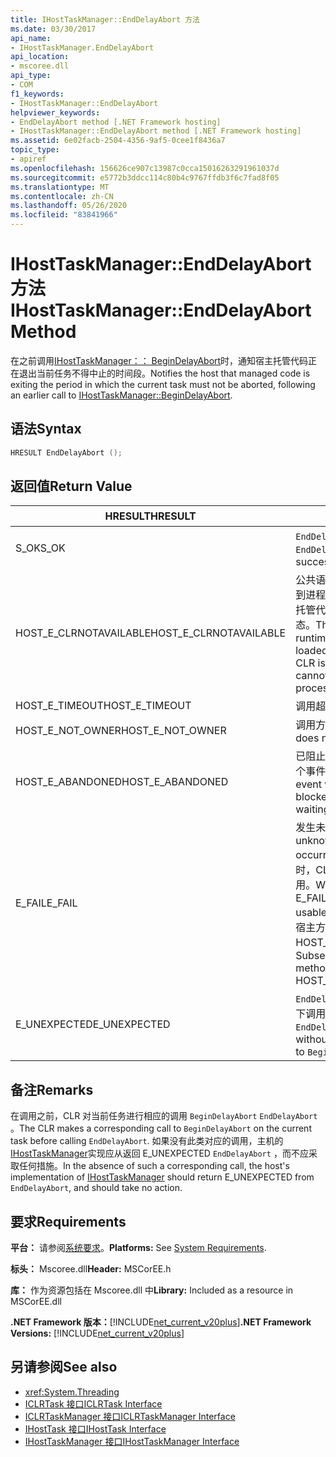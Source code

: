 ```yaml
---
title: IHostTaskManager::EndDelayAbort 方法
ms.date: 03/30/2017
api_name:
- IHostTaskManager.EndDelayAbort
api_location:
- mscoree.dll
api_type:
- COM
f1_keywords:
- IHostTaskManager::EndDelayAbort
helpviewer_keywords:
- EndDelayAbort method [.NET Framework hosting]
- IHostTaskManager::EndDelayAbort method [.NET Framework hosting]
ms.assetid: 6e02facb-2504-4356-9af5-0cee1f8436a7
topic_type:
- apiref
ms.openlocfilehash: 156626ce907c13987c0cca15016263291961037d
ms.sourcegitcommit: e5772b3ddcc114c80b4c9767ffdb3f6c7fad8f05
ms.translationtype: MT
ms.contentlocale: zh-CN
ms.lasthandoff: 05/26/2020
ms.locfileid: "83841966"
---
```

# <a name="ihosttaskmanagerenddelayabort-method"></a><span data-ttu-id="d46e3-102">IHostTaskManager::EndDelayAbort 方法</span><span class="sxs-lookup"><span data-stu-id="d46e3-102">IHostTaskManager::EndDelayAbort Method</span></span>
<span data-ttu-id="d46e3-103">在之前调用[IHostTaskManager：： BeginDelayAbort](ihosttaskmanager-begindelayabort-method.md)时，通知宿主托管代码正在退出当前任务不得中止的时间段。</span><span class="sxs-lookup"><span data-stu-id="d46e3-103">Notifies the host that managed code is exiting the period in which the current task must not be aborted, following an earlier call to [IHostTaskManager::BeginDelayAbort](ihosttaskmanager-begindelayabort-method.md).</span></span>  
  
## <a name="syntax"></a><span data-ttu-id="d46e3-104">语法</span><span class="sxs-lookup"><span data-stu-id="d46e3-104">Syntax</span></span>  
  
```cpp  
HRESULT EndDelayAbort ();  
```  
  
## <a name="return-value"></a><span data-ttu-id="d46e3-105">返回值</span><span class="sxs-lookup"><span data-stu-id="d46e3-105">Return Value</span></span>  
  
|<span data-ttu-id="d46e3-106">HRESULT</span><span class="sxs-lookup"><span data-stu-id="d46e3-106">HRESULT</span></span>|<span data-ttu-id="d46e3-107">说明</span><span class="sxs-lookup"><span data-stu-id="d46e3-107">Description</span></span>|  
|-------------|-----------------|  
|<span data-ttu-id="d46e3-108">S_OK</span><span class="sxs-lookup"><span data-stu-id="d46e3-108">S_OK</span></span>|<span data-ttu-id="d46e3-109">`EndDelayAbort`已成功返回。</span><span class="sxs-lookup"><span data-stu-id="d46e3-109">`EndDelayAbort` returned successfully.</span></span>|  
|<span data-ttu-id="d46e3-110">HOST_E_CLRNOTAVAILABLE</span><span class="sxs-lookup"><span data-stu-id="d46e3-110">HOST_E_CLRNOTAVAILABLE</span></span>|<span data-ttu-id="d46e3-111">公共语言运行时（CLR）未加载到进程中，或 CLR 处于无法运行托管代码或成功处理调用的状态。</span><span class="sxs-lookup"><span data-stu-id="d46e3-111">The common language runtime (CLR) has not been loaded into a process, or the CLR is in a state in which it cannot run managed code or process the call successfully.</span></span>|  
|<span data-ttu-id="d46e3-112">HOST_E_TIMEOUT</span><span class="sxs-lookup"><span data-stu-id="d46e3-112">HOST_E_TIMEOUT</span></span>|<span data-ttu-id="d46e3-113">调用超时。</span><span class="sxs-lookup"><span data-stu-id="d46e3-113">The call timed out.</span></span>|  
|<span data-ttu-id="d46e3-114">HOST_E_NOT_OWNER</span><span class="sxs-lookup"><span data-stu-id="d46e3-114">HOST_E_NOT_OWNER</span></span>|<span data-ttu-id="d46e3-115">调用方不拥有该锁。</span><span class="sxs-lookup"><span data-stu-id="d46e3-115">The caller does not own the lock.</span></span>|  
|<span data-ttu-id="d46e3-116">HOST_E_ABANDONED</span><span class="sxs-lookup"><span data-stu-id="d46e3-116">HOST_E_ABANDONED</span></span>|<span data-ttu-id="d46e3-117">已阻止的线程或纤程正在等待某个事件时，该事件被取消。</span><span class="sxs-lookup"><span data-stu-id="d46e3-117">An event was canceled while a blocked thread or fiber was waiting on it.</span></span>|  
|<span data-ttu-id="d46e3-118">E_FAIL</span><span class="sxs-lookup"><span data-stu-id="d46e3-118">E_FAIL</span></span>|<span data-ttu-id="d46e3-119">发生未知的灾难性故障。</span><span class="sxs-lookup"><span data-stu-id="d46e3-119">An unknown catastrophic failure occurred.</span></span> <span data-ttu-id="d46e3-120">当方法返回 E_FAIL 时，CLR 在该进程内将不再可用。</span><span class="sxs-lookup"><span data-stu-id="d46e3-120">When a method returns E_FAIL, the CLR is no longer usable within the process.</span></span> <span data-ttu-id="d46e3-121">对宿主方法的后续调用会返回 HOST_E_CLRNOTAVAILABLE。</span><span class="sxs-lookup"><span data-stu-id="d46e3-121">Subsequent calls to hosting methods return HOST_E_CLRNOTAVAILABLE.</span></span>|  
|<span data-ttu-id="d46e3-122">E_UNEXPECTED</span><span class="sxs-lookup"><span data-stu-id="d46e3-122">E_UNEXPECTED</span></span>|<span data-ttu-id="d46e3-123">`EndDelayAbort`在未调用的情况下调用 `BeginDelayAbort` 。</span><span class="sxs-lookup"><span data-stu-id="d46e3-123">`EndDelayAbort` was called without a corresponding call to `BeginDelayAbort`.</span></span>|  
  
## <a name="remarks"></a><span data-ttu-id="d46e3-124">备注</span><span class="sxs-lookup"><span data-stu-id="d46e3-124">Remarks</span></span>  
 <span data-ttu-id="d46e3-125">在调用之前，CLR 对当前任务进行相应的调用 `BeginDelayAbort` `EndDelayAbort` 。</span><span class="sxs-lookup"><span data-stu-id="d46e3-125">The CLR makes a corresponding call to `BeginDelayAbort` on the current task before calling `EndDelayAbort`.</span></span> <span data-ttu-id="d46e3-126">如果没有此类对应的调用，主机的[IHostTaskManager](ihosttaskmanager-interface.md)实现应从返回 E_UNEXPECTED `EndDelayAbort` ，而不应采取任何措施。</span><span class="sxs-lookup"><span data-stu-id="d46e3-126">In the absence of such a corresponding call, the host's implementation of [IHostTaskManager](ihosttaskmanager-interface.md) should return E_UNEXPECTED from `EndDelayAbort`, and should take no action.</span></span>  
  
## <a name="requirements"></a><span data-ttu-id="d46e3-127">要求</span><span class="sxs-lookup"><span data-stu-id="d46e3-127">Requirements</span></span>  
 <span data-ttu-id="d46e3-128">**平台：** 请参阅[系统要求](../../get-started/system-requirements.md)。</span><span class="sxs-lookup"><span data-stu-id="d46e3-128">**Platforms:** See [System Requirements](../../get-started/system-requirements.md).</span></span>  
  
 <span data-ttu-id="d46e3-129">**标头：** Mscoree.dll</span><span class="sxs-lookup"><span data-stu-id="d46e3-129">**Header:** MSCorEE.h</span></span>  
  
 <span data-ttu-id="d46e3-130">**库：** 作为资源包括在 Mscoree.dll 中</span><span class="sxs-lookup"><span data-stu-id="d46e3-130">**Library:** Included as a resource in MSCorEE.dll</span></span>  
  
 <span data-ttu-id="d46e3-131">**.NET Framework 版本：**[!INCLUDE[net_current_v20plus](../../../../includes/net-current-v20plus-md.md)]</span><span class="sxs-lookup"><span data-stu-id="d46e3-131">**.NET Framework Versions:** [!INCLUDE[net_current_v20plus](../../../../includes/net-current-v20plus-md.md)]</span></span>  
  
## <a name="see-also"></a><span data-ttu-id="d46e3-132">另请参阅</span><span class="sxs-lookup"><span data-stu-id="d46e3-132">See also</span></span>

- <xref:System.Threading>
- [<span data-ttu-id="d46e3-133">ICLRTask 接口</span><span class="sxs-lookup"><span data-stu-id="d46e3-133">ICLRTask Interface</span></span>](iclrtask-interface.md)
- [<span data-ttu-id="d46e3-134">ICLRTaskManager 接口</span><span class="sxs-lookup"><span data-stu-id="d46e3-134">ICLRTaskManager Interface</span></span>](iclrtaskmanager-interface.md)
- [<span data-ttu-id="d46e3-135">IHostTask 接口</span><span class="sxs-lookup"><span data-stu-id="d46e3-135">IHostTask Interface</span></span>](ihosttask-interface.md)
- [<span data-ttu-id="d46e3-136">IHostTaskManager 接口</span><span class="sxs-lookup"><span data-stu-id="d46e3-136">IHostTaskManager Interface</span></span>](ihosttaskmanager-interface.md)
